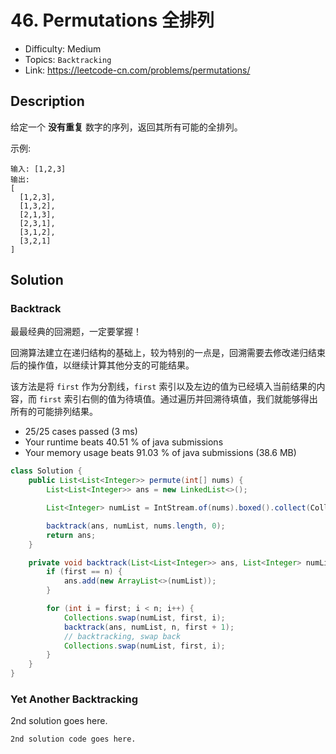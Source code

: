 # 46. Permutations 全排列

- Difficulty: Medium
- Topics: `Backtracking`
- Link: https://leetcode-cn.com/problems/permutations/

## Description

给定一个 **没有重复** 数字的序列，返回其所有可能的全排列。

示例:
```
输入: [1,2,3]
输出:
[
  [1,2,3],
  [1,3,2],
  [2,1,3],
  [2,3,1],
  [3,1,2],
  [3,2,1]
]
```

## Solution

### Backtrack

最最经典的回溯题，一定要掌握！

回溯算法建立在递归结构的基础上，较为特别的一点是，回溯需要去修改递归结束后的操作值，以继续计算其他分支的可能结果。

该方法是将 `first` 作为分割线，`first` 索引以及左边的值为已经填入当前结果的内容，而 `first` 索引右侧的值为待填值。通过遍历并回溯待填值，我们就能够得出所有的可能排列结果。

- 25/25 cases passed (3 ms)
- Your runtime beats 40.51 % of java submissions
- Your memory usage beats 91.03 % of java submissions (38.6 MB)

```java
class Solution {
    public List<List<Integer>> permute(int[] nums) {
        List<List<Integer>> ans = new LinkedList<>();

        List<Integer> numList = IntStream.of(nums).boxed().collect(Collectors.toList());

        backtrack(ans, numList, nums.length, 0);
        return ans;
    }

    private void backtrack(List<List<Integer>> ans, List<Integer> numList, int n, int first) {
        if (first == n) {
            ans.add(new ArrayList<>(numList));
        }

        for (int i = first; i < n; i++) {
            Collections.swap(numList, first, i);
            backtrack(ans, numList, n, first + 1);
            // backtracking, swap back
            Collections.swap(numList, first, i);
        }
    }
}
```

### Yet Another Backtracking

2nd solution goes here.

```lang
2nd solution code goes here.
```